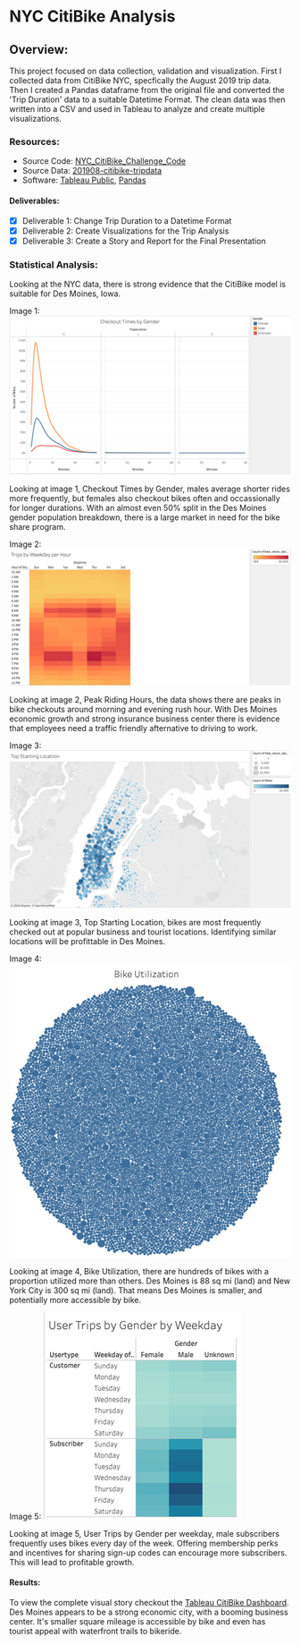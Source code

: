 # NYC CitiBike Analysis 

## Overview:
This project focused on data collection, validation and visualization. First I collected data from CitiBike NYC, specfically the August 2019 trip data. Then I created a Pandas dataframe from the original file and converted the 'Trip Duration' data to a suitable Datetime Format. The clean data was then written into a CSV and used in Tableau to analyze and create multiple visualizations. 

### Resources:
* Source Code: [NYC_CitiBike_Challenge_Code](NYC_CitiBike_Challenge_Starter_Code.ipynb)
* Source Data: [201908-citibike-tripdata](https://s3.amazonaws.com/tripdata/201908-citibike-tripdata.csv.zip)
* Software: [Tableau Public](https://public.tableau.com/app/discover), [Pandas](https://pandas.pydata.org/docs/index.html)

#### Deliverables:
- [x] Deliverable 1: Change Trip Duration to a Datetime Format
- [x] Deliverable 2: Create Visualizations for the Trip Analysis
- [x] Deliverable 3: Create a Story and Report for the Final Presentation

### Statistical Analysis: 
Looking at the NYC data, there is strong evidence that the CitiBike model is suitable for Des Moines, Iowa.  

Image 1: ![Checkout Times by Gender](https://github.com/caseygomez/bikesharing/blob/main/Visuals/CheckoutTime:Gender.png)

Looking at image 1, Checkout Times by Gender, males average shorter rides more frequently, but females also checkout bikes often and occassionally for longer durations. With an almost even 50% split in the Des Moines gender population breakdown, there is a large market in need for the bike share program. 

Image 2: ![Trips by Weekday per Hour](https://github.com/caseygomez/bikesharing/blob/main/Visuals/Weekday:Hour.png)

Looking at image 2, Peak Riding Hours, the data shows there are peaks in bike checkouts around morning and evening rush hour. With Des Moines economic growth and strong insurance business center there is evidence that employees need a traffic friendly afternative to driving to work. 

Image 3: ![Top Starting Location](https://github.com/caseygomez/bikesharing/blob/main/Visuals/StartingLocation.png) 

Looking at image 3, Top Starting Location, bikes are most frequently checked out at popular business and tourist locations. Identifying similar locations will be profittable in Des Moines. 

Image 4: ![Bike Utilization](https://github.com/caseygomez/bikesharing/blob/main/Visuals/BikeUtilization.png)

Looking at image 4, Bike Utilization, there are hundreds of bikes with a proportion utilized more than others. Des Moines is 88 sq mi (land) and New York City is 300 sq mi (land). That means Des Moines is smaller, and potentially more accessible by bike. 

Image 5: ![User Trips by Gender per Weekday](https://github.com/caseygomez/bikesharing/blob/main/Visuals/User:Gender:Weekday.png)

Looking at image 5, User Trips by Gender per weekday, male subscribers frequently uses bikes every day of the week. Offering membership perks and incentives for sharing sign-up codes can encourage more subscribers. This will lead to profitable growth.  


#### Results: 
To view the complete visual story checkout the [Tableau CitiBike Dashboard](https://public.tableau.com/views/NYCCitibikeAnalysis_16710565441080/NYCCitibikeAnalysis?:language=en-US&:display_count=n&:origin=viz_share_link). Des Moines appears to be a strong economic city, with a booming business center. It's smaller square mileage is accessible by bike and even has tourist appeal with waterfront trails to bikeride. 